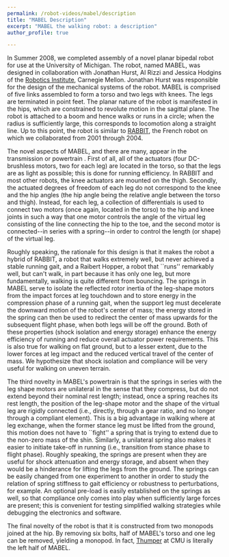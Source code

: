 ```yaml
---
permalink: /robot-videos/mabel/description
title: "MABEL Description"
excerpt: "MABEL the walking robot: a description"
author_profile: true

---
```

In Summer 2008, we completed assembly of a novel planar bipedal robot for use at the University of Michigan. The robot, named MABEL, was designed in collaboration with Jonathan Hurst, Al Rizzi and Jessica Hodgins of the [Robotics Institute](http://www.ri.cmu.edu/), Carnegie Mellon. Jonathan Hurst was responsible for the design of the mechanical systems of the robot. MABEL is comprised of five links assembled to form a torso and two legs with knees. The legs are terminated in point feet. The planar nature of the robot is manifested in the hips, which are constrained to revolute motion in the sagittal plane. The robot is attached to a boom and hence walks or runs in a circle; when the radius is sufficiently large, this corresponds to locomotion along a straight line. Up to this point, the robot is similar to [RABBIT](http://robot-rabbit.lag.ensieg.inpg.fr/English/index.php), the French robot on which we collaborated from 2001 through 2004.

The novel aspects of MABEL, and there are many, appear in the transmission or powertrain . First of all, all of the actuators (four DC-brushless motors, two for each leg) are located in the torso, so that the legs are as light as possible; this is done for running efficiency. In RABBIT and most other robots, the knee actuators are mounted on the thigh. Secondly, the actuated degrees of freedom of each leg do not correspond to the knee and the hip angles (the hip angle being the relative angle between the torso and thigh). Instead, for each leg, a collection of differentials is used to connect two motors (once again, located in the torso) to the hip and knee joints in such a way that one motor controls the angle of the virtual leg consisting of the line connecting the hip to the toe, and the second motor is connected--in series with a spring--in order to control the length (or shape) of the virtual leg.

Roughly speaking, the rationale for this design is that it makes the robot a hybrid of RABBIT, a robot that walks extremely well, but never achieved a stable running gait, and a Raibert Hopper, a robot that \`\`runs'' remarkably well, but can't walk, in part because it has only one leg, but more fundamentally, walking is quite different from bouncing. The springs in MABEL serve to isolate the reflected rotor inertia of the leg-shape motors from the impact forces at leg touchdown and to store energy in the compression phase of a running gait, when the support leg must decelerate the downward motion of the robot's center of mass; the energy stored in the spring can then be used to redirect the center of mass upwards for the subsequent flight phase, when both legs will be off the ground. Both of these properties (shock isolation and energy storage) enhance the energy efficiency of running and reduce overall actuator power requirements. This is also true for walking on flat ground, but to a lesser extent, due to the lower forces at leg impact and the reduced vertical travel of the center of mass. We hypothesize that shock isolation and compliance will be very useful for walking on uneven terrain.

The third novelty in MABEL's powertrain is that the springs in series with the leg shape motors are unilateral in the sense that they compress, but do not extend beyond their nominal rest length; instead, once a spring reaches its rest length, the position of the leg-shape motor and the shape of the virtual leg are rigidly connected (i.e., directly, through a gear ratio, and no longer through a compliant element). This is a big advantage in walking where at leg exchange, when the former stance leg must be lifted from the ground, this motion does not have to \`\`fight'' a spring that is trying to extend due to the non-zero mass of the shin. Similarly, a unilateral spring also makes it easier to initiate take-off in running (i.e., transition from stance phase to flight phase). Roughly speaking, the springs are present when they are useful for shock attenuation and energy storage, and absent when they would be a hinderance for lifting the legs from the ground. The springs can be easily changed from one experiment to another in order to study the relation of spring stiffness to gait efficiency or robustness to perturbations, for example. An optional pre-load is easily established on the springs as well, so that compliance only comes into play when sufficiently large forces are present; this is convenient for testing simplified walking strategies while debugging the electronics and software.

The final novelty of the robot is that it is constructed from two monopods joined at the hip. By removing six bolts, half of MABEL's torso and one leg can be removed, yielding a monopod. In fact, [Thumper](http://www.ri.cmu.edu/projects/project_597.html) at CMU is literally the left half of MABEL.